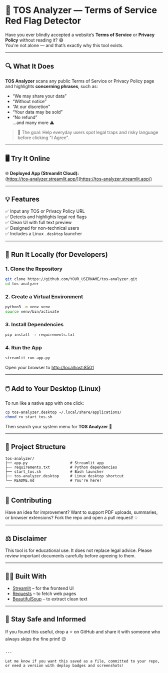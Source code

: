 
# 📜 TOS Analyzer — Terms of Service Red Flag Detector

Have you ever blindly accepted a website’s **Terms of Service** or **Privacy Policy** without reading it? 😅  
You're not alone — and that’s exactly why this tool exists.

---

## 🔍 What It Does

**TOS Analyzer** scans any public Terms of Service or Privacy Policy page and highlights **concerning phrases**, such as:

- “We may share your data”
- “Without notice”
- “At our discretion”
- “Your data may be sold”
- “No refund”  
...and many more ⚠️

> 🧠 The goal: Help everyday users spot legal traps and risky language before clicking "I Agree".

---

## 🖥️ Try It Online

🌐 **Deployed App (Streamlit Cloud):**  
(https://tos-analyzer.streamlit.app/](https://tos-analyzer.streamlit.app/)  

---

## 💡 Features

✅ Input any TOS or Privacy Policy URL  
✅ Detects and highlights legal red flags  
✅ Clean UI with full text preview  
✅ Designed for non-technical users  
✅ Includes a Linux `.desktop` launcher

---

## 🚀 Run It Locally (for Developers)

### 1. Clone the Repository

```bash
git clone https://github.com/YOUR_USERNAME/tos-analyzer.git
cd tos-analyzer
````

### 2. Create a Virtual Environment

```bash
python3 -m venv venv
source venv/bin/activate
```

### 3. Install Dependencies

```bash
pip install -r requirements.txt
```

### 4. Run the App

```bash
streamlit run app.py
```

Open your browser to [http://localhost:8501](http://localhost:8501)

---

## 🖱️ Add to Your Desktop (Linux)

To run like a native app with one click:

```bash
cp tos-analyzer.desktop ~/.local/share/applications/
chmod +x start_tos.sh
```

Then search your system menu for **TOS Analyzer** 🎉

---

## 📁 Project Structure

```
tos-analyzer/
├── app.py                   # Streamlit app
├── requirements.txt         # Python dependencies
├── start_tos.sh             # Bash launcher
├── tos-analyzer.desktop     # Linux desktop shortcut
└── README.md                # You're here!
```

---

## 🤝 Contributing

Have an idea for improvement?
Want to support PDF uploads, summaries, or browser extensions?
Fork the repo and open a pull request! 💡

---

## ⚖️ Disclaimer

This tool is for educational use. It does not replace legal advice.
Please review important documents carefully before agreeing to them.

---

## 🧑‍💻 Built With

* [Streamlit](https://streamlit.io/) – for the frontend UI
* [Requests](https://docs.python-requests.org/) – to fetch web pages
* [BeautifulSoup](https://www.crummy.com/software/BeautifulSoup/) – to extract clean text

---

## 🙌 Stay Safe and Informed

If you found this useful, drop a ⭐ on GitHub and share it with someone who always skips the fine print! 😉

```

---

Let me know if you want this saved as a file, committed to your repo, or need a version with deploy badges and screenshots!
```
